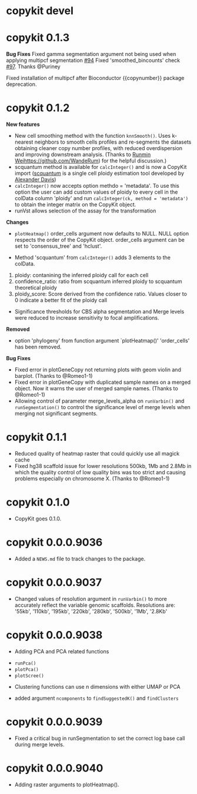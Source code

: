 # copykit devel

# copykit 0.1.3


**Bug Fixes**
Fixed gamma segmentation argument not being used when applying multipcf segmentation [#94](https://github.com/navinlabcode/copykit/issues/94)
Fixed 'smoothed_bincounts' check [#97](https://github.com/navinlabcode/copykit/pull/98). Thanks @Puriney

Fixed installation of multipcf after Bioconductor {{copynumber}} package deprecation.

# copykit 0.1.2

**New features**
* New cell smoothing method with the function `knnSmooth()`. Uses k-nearest neighbors to smooth cells profiles and re-segments the datasets obtaining cleaner copy number profiles, with reduced overdispersion and improving downstream analysis. (Thanks to [Runmin Wei]([)https://github.com/WandeRum) for the helpful discussion.)
* scquantum method is available for `calcInteger()` and is now a CopyKit import ([scquantum](https://github.com/navinlabcode/scquantum) is a single cell ploidy estimation tool developed by [Alexander Davis](https://github.com/alex-l-m))
* `calcInteger()` now accepts option methdo = 'metadata'. To use this option the user can add custom values of ploidy to every cell in the colData column 'ploidy' and run `calcInteger(ck, method = 'metadata')` to obtain the integer matrix on the CopyKit object.
* runVst allows selection of the assay for the transformation

**Changes**
* `plotHeatmap()` order_cells argument now defaults to NULL. NULL option respects the order of the CopyKit object. order_cells argument can be set to 'consensus_tree' and 'hclust'.

* Method 'scquantum' from `calcInteger()` adds 3 elements to the colData.
1. ploidy: contanining the inferred ploidy call for each cell
2. confidence_ratio: ratio from scquantum inferred ploidy to scquantum theoretical ploidy
3. ploidy_score: Score derived from the confidence ratio. Values closer to 0 indicate a better fit of the ploidy call

* Significance thresholds for CBS alpha segmentation and Merge levels were reduced to increase sensitivity to focal amplifications.

**Removed**
* option 'phylogeny' from function argument `plotHeatmap()' 'order_cells' has been removed.

**Bug Fixes**
* Fixed error in plotGeneCopy not returning plots with geom violin and barplot. (Thanks to @Romeo1-1)
* Fixed error in plotGeneCopy with duplicated sample names on a merged object. Now it warns the user of merged sample names. (Thanks to @Romeo1-1)
* Allowing control of parameter merge_levels_alpha on `runVarbin()` and `runSegmentation()` to control the significance level of merge levels when merging not significant segments.


# copykit 0.1.1

* Reduced quality of heatmap raster that could quickly use all magick cache
* Fixed hg38 scaffold issue for lower resolutions 500kb, 1Mb and 2.8Mb in which the quality control of low quality bins was too strict and causing problems especially on chromosome X. (Thanks to @Romeo1-1)

# copykit 0.1.0

* CopyKit goes 0.1.0.

# copykit 0.0.0.9036

* Added a `NEWS.md` file to track changes to the package.

# copykit 0.0.0.9037

* Changed values of resolution argument in `runVarbin()` to more accurately 
reflect the variable genomic scaffolds. 
Resolutions are: '55kb', '110kb', '195kb', '220kb', '280kb', '500kb', '1Mb', '2.8Kb'

# copykit 0.0.0.9038

* Adding PCA and PCA related functions
 - `runPca()`
 - `plotPca()`
 - `plotScree()`
 
* Clustering functions can use n dimensions with either UMAP or PCA
 - added argument `ncomponents` to `findSuggestedK()` and `findClusters` 

# copykit 0.0.0.9039

* Fixed a critical bug in runSegmentation to set the correct log base call
during merge levels.

# copykit 0.0.0.9040
* Adding raster arguments to plotHeatmap().
